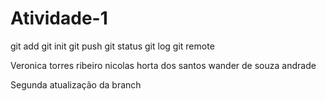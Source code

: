 # Atividade-1

git add
git init
git push
git status
git log
git remote

Veronica torres ribeiro
nicolas horta dos santos
wander de souza andrade

Segunda atualização da branch
